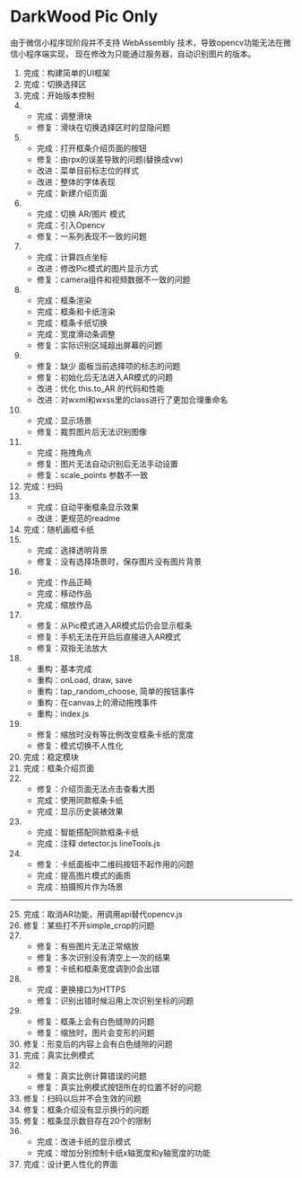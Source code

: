 # DarkWood Pic Only
由于微信小程序现阶段并不支持 WebAssembly 技术，导致opencv功能无法在微信小程序端实现，
现在修改为只能通过服务器，自动识别图片的版本。

1. 完成：构建简单的UI框架
2. 完成：切换选择区
3. 完成：开始版本控制
4.  - 完成：调整滑块
    - 修复：滑块在切换选择区时的显隐问题
5.  - 完成：打开框条介绍页面的按钮
    - 修复：由rpx的误差导致的问题(替换成vw)
    - 改进：菜单目前标志位的样式
    - 改进：整体的字体表现
    - 完成：新建介绍页面
6.  - 完成：切换 AR/图片 模式
    - 完成：引入Opencv
    - 修复：一系列表现不一致的问题
7.  - 完成：计算四点坐标
    - 改进：修改Pic模式的图片显示方式
    - 修复：camera组件和视频数据不一致的问题
8.  - 完成：框条渲染
    - 完成：框条和卡纸渲染
    - 完成：框条卡纸切换
    - 完成：宽度滑动条调整
    - 修复：实际识别区域超出屏幕的问题
9.  - 修复：缺少 面板当前选择项的标志的问题
    - 修复：初始化后无法进入AR模式的问题
    - 改进：优化 this.to_AR 的代码和性能
    - 改进：对wxml和wxss里的class进行了更加合理重命名
10. - 完成：显示场景
    - 修复：裁剪图片后无法识别图像
11. - 完成：拖拽角点
    - 修复：图片无法自动识别后无法手动设置
    - 修复：scale_points 参数不一致
12. 完成：扫码
13. - 完成：自动平衡框条显示效果
    - 改进：更规范的readme
14. 完成：随机画框卡纸
15. - 完成：选择透明背景
    - 修复：没有选择场景时，保存图片没有图片背景
16. - 完成：作品正畸
    - 完成：移动作品
    - 完成：缩放作品
17. - 修复：从Pic模式进入AR模式后仍会显示框条
    - 修复：手机无法在开启后直接进入AR模式
    - 修复：双指无法放大
18. - 重构：基本完成
    - 重构：onLoad, draw, save
    - 重构：tap_random_choose, 简单的按钮事件
    - 重构：在canvas上的滑动拖拽事件
    - 重构：index.js
19. - 修复：缩放时没有等比例改变框条卡纸的宽度
    - 修复：模式切换不人性化
20. 完成：稳定模块
21. 完成：框条介绍页面
22. - 修复：介绍页面无法点击查看大图
    - 完成：使用同款框条卡纸
    - 完成：显示历史装裱效果
23. - 完成：智能搭配同款框条卡纸
    - 完成：注释 detector.js lineTools.js
24. - 修复：卡纸面板中二维码按钮不起作用的问题
    - 完成：提高图片模式的画质
    - 完成：拍摄照片作为场景
---------------------------------------------
25. 完成：取消AR功能，用调用api替代opencv.js
26. 修复：某些打不开simple_crop的问题
27. - 修复：有些图片无法正常缩放
    - 修复：多次识别没有清空上一次的结果
    - 修复：卡纸和框条宽度调到0会出错
28. - 完成：更换接口为HTTPS
    - 修复：识别出错时候沿用上次识别坐标的问题
29. - 修复：框条上会有白色缝隙的问题
    - 修复：缩放时，图片会变形的问题
30. 修复：形变后的内容上会有白色缝隙的问题
31. 完成：真实比例模式
32. - 修复：真实比例计算错误的问题
    - 修复：真实比例模式按钮所在的位置不好的问题
33. 修复：扫码以后并不会生效的问题
34. 修复：框条介绍没有显示换行的问题
35. 修复：框条显示数目存在20个的限制
36. - 完成：改进卡纸的显示模式
    - 完成：增加分别控制卡纸x轴宽度和y轴宽度的功能
37. 完成：设计更人性化的界面